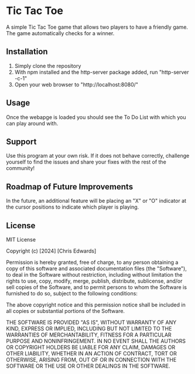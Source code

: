 # Tic Tac Toe

A simple Tic Tac Toe game that allows two players to have a friendly game. The game automatically checks for a winner.

## Installation

1. Simply clone the repository
2. With npm installed and the http-server package added, run "http-server -c-1"
3. Open your web browser to "http://localhost:8080/"

## Usage

Once the webapge is loaded you should see the To Do List with which you can play around with.

## Support

Use this program at your own risk. If it does not behave correctly, challenge yourself to find the issues and share your fixes with the rest of the community!

## Roadmap of Future Improvements

In the future, an additional feature will be placing an "X" or "O" indicator at the cursor positions to indicate which player is playing.

## License

MIT License

Copyright (c) [2024] [Chris Edwards]

Permission is hereby granted, free of charge, to any person obtaining a copy
of this software and associated documentation files (the "Software"), to deal
in the Software without restriction, including without limitation the rights
to use, copy, modify, merge, publish, distribute, sublicense, and/or sell
copies of the Software, and to permit persons to whom the Software is
furnished to do so, subject to the following conditions:

The above copyright notice and this permission notice shall be included in all
copies or substantial portions of the Software.

THE SOFTWARE IS PROVIDED "AS IS", WITHOUT WARRANTY OF ANY KIND, EXPRESS OR
IMPLIED, INCLUDING BUT NOT LIMITED TO THE WARRANTIES OF MERCHANTABILITY,
FITNESS FOR A PARTICULAR PURPOSE AND NONINFRINGEMENT. IN NO EVENT SHALL THE
AUTHORS OR COPYRIGHT HOLDERS BE LIABLE FOR ANY CLAIM, DAMAGES OR OTHER
LIABILITY, WHETHER IN AN ACTION OF CONTRACT, TORT OR OTHERWISE, ARISING FROM,
OUT OF OR IN CONNECTION WITH THE SOFTWARE OR THE USE OR OTHER DEALINGS IN THE
SOFTWARE.
